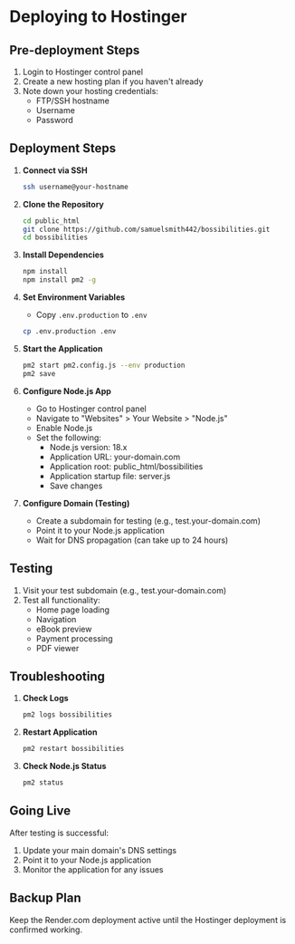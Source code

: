 # Deploying to Hostinger

## Pre-deployment Steps

1. Login to Hostinger control panel
2. Create a new hosting plan if you haven't already
3. Note down your hosting credentials:
   - FTP/SSH hostname
   - Username
   - Password

## Deployment Steps

1. **Connect via SSH**
   ```bash
   ssh username@your-hostname
   ```

2. **Clone the Repository**
   ```bash
   cd public_html
   git clone https://github.com/samuelsmith442/bossibilities.git
   cd bossibilities
   ```

3. **Install Dependencies**
   ```bash
   npm install
   npm install pm2 -g
   ```

4. **Set Environment Variables**
   - Copy `.env.production` to `.env`
   ```bash
   cp .env.production .env
   ```

5. **Start the Application**
   ```bash
   pm2 start pm2.config.js --env production
   pm2 save
   ```

6. **Configure Node.js App**
   - Go to Hostinger control panel
   - Navigate to "Websites" > Your Website > "Node.js"
   - Enable Node.js
   - Set the following:
     - Node.js version: 18.x
     - Application URL: your-domain.com
     - Application root: public_html/bossibilities
     - Application startup file: server.js
     - Save changes

7. **Configure Domain (Testing)**
   - Create a subdomain for testing (e.g., test.your-domain.com)
   - Point it to your Node.js application
   - Wait for DNS propagation (can take up to 24 hours)

## Testing

1. Visit your test subdomain (e.g., test.your-domain.com)
2. Test all functionality:
   - Home page loading
   - Navigation
   - eBook preview
   - Payment processing
   - PDF viewer

## Troubleshooting

1. **Check Logs**
   ```bash
   pm2 logs bossibilities
   ```

2. **Restart Application**
   ```bash
   pm2 restart bossibilities
   ```

3. **Check Node.js Status**
   ```bash
   pm2 status
   ```

## Going Live

After testing is successful:
1. Update your main domain's DNS settings
2. Point it to your Node.js application
3. Monitor the application for any issues

## Backup Plan

Keep the Render.com deployment active until the Hostinger deployment is confirmed working.

